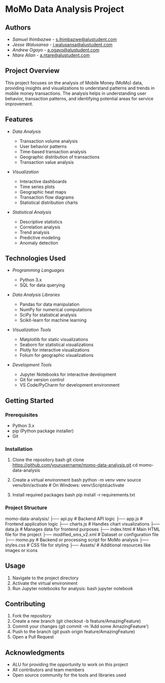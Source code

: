 # MoMo Data Analysis Project

## Authors

- *Samuel Ihimbazwe* - [s.ihimbazwe@alustudent.com](mailto:s.ihimbazwe@alustudent.com)
- *Jesse Walusansa* - [j.walusansa@alustudent.com](mailto:j.walusansa@alustudent.com)
- *Andrew Ogayo* - [a.ogayo@alustudent.com](mailto:a.ogayo@alustudent.com)
- *Ntare Allan* - [a.ntare@alustudent.com](mailto:a.ntare@alustudent.com)

## Project Overview
This project focuses on the analysis of Mobile Money (MoMo) data, providing insights and visualizations to understand patterns and trends in mobile money transactions. The analysis helps in understanding user behavior, transaction patterns, and identifying potential areas for service improvement.

## Features
- *Data Analysis*
  - Transaction volume analysis
  - User behavior patterns
  - Time-based transaction analysis
  - Geographic distribution of transactions
  - Transaction value analysis

- *Visualization*
  - Interactive dashboards
  - Time series plots
  - Geographic heat maps
  - Transaction flow diagrams
  - Statistical distribution charts

- *Statistical Analysis*
  - Descriptive statistics
  - Correlation analysis
  - Trend analysis
  - Predictive modeling
  - Anomaly detection

## Technologies Used
- *Programming Languages*
  - Python 3.x
  - SQL for data querying

- *Data Analysis Libraries*
  - Pandas for data manipulation
  - NumPy for numerical computations
  - SciPy for statistical analysis
  - Scikit-learn for machine learning

- *Visualization Tools*
  - Matplotlib for static visualizations
  - Seaborn for statistical visualizations
  - Plotly for interactive visualizations
  - Folium for geographic visualizations

- *Development Tools*
  - Jupyter Notebooks for interactive development
  - Git for version control
  - VS Code/PyCharm for development environment

## Getting Started

### Prerequisites
- Python 3.x
- pip (Python package installer)
- Git

### Installation
1. Clone the repository
   bash
   git clone https://github.com/yourusername/momo-data-analysis.git
   cd momo-data-analysis
   

2. Create a virtual environment
   bash
   python -m venv venv
   source venv/bin/activate  # On Windows: venv\Scripts\activate
   

3. Install required packages
   bash
   pip install -r requirements.txt
   

### Project Structure

momo-data-analysis/
├── api.py              # Backend API logic
├── app.js              # Frontend application logic
├── charts.js           # Handles chart visualizations
├── data.js             # Manages data for frontend purposes
├── index.html          # Main HTML file for the project
├── modified_sms_v2.xml # Dataset or configuration file
├── momo.py             # Backend or processing script for MoMo analysis
├── styles.css          # CSS file for styling
├── Assets/             # Additional resources like images or icons


## Usage
1. Navigate to the project directory
2. Activate the virtual environment
3. Run Jupyter notebooks for analysis:
   bash
   jupyter notebook
   

## Contributing
1. Fork the repository
2. Create a new branch (git checkout -b feature/AmazingFeature)
3. Commit your changes (git commit -m 'Add some AmazingFeature')
4. Push to the branch (git push origin feature/AmazingFeature)
5. Open a Pull Request

## Acknowledgments
- ALU for providing the opportunity to work on this project
- All contributors and team members
- Open source community for the tools and libraries used
